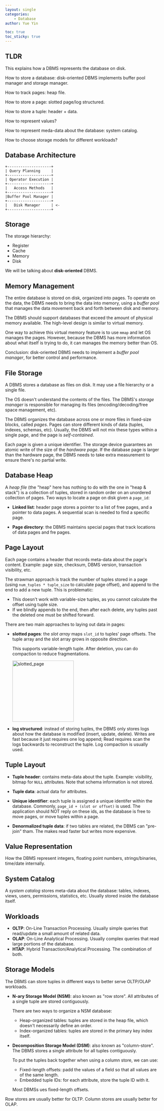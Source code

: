 ```yaml
---
layout: single
categories: 
    - Database
author: Yue Yin

toc: true
toc_sticky: true
---
```


## TLDR

This explains how a DBMS represents the database on disk.

How to store a database: disk-oriented DBMS implements buffer pool manager and storage manager.

How to track pages: heap file.

How to store a page: slotted page/log structured.

How to store a tuple: header + data.

How to represent values?

How to represent meda-data about the database: system catalog.

How to choose storage models for different workloads?


## Database Architecture
```
+--------------------+
| Query Planning     |
+--------------------+
| Operator Execution |
+--------------------+
|   Access Methods   |
+--------------------+
|Buffer Pool Manager |
+--------------------+
|   Disk Manager     | <- 
+--------------------+
```

## Storage 

The storage hierarchy:

- Register
- Cache
- Memory
- Disk

We will be talking about **disk-oriented** DBMS. 

## Memory Management

The entire database is stored on disk, organized into pages. To operate on the data, the DBMS needs to bring the data into memory, using a *buffer pool* that manages the data movement back and forth between disk and memory. 

The DBMS should support databases that exceed the amount of physical memory available. The high-level design is similar to virtual memory. 

One way to achieve this virtual memory feature is to use `mmap` and let OS manages the pages. However, because the DBMS has more information about what itself is trying to do, it can manages the memory better than OS. 

Conclusion: disk-oriented DBMS needs to implement a *buffer pool manager*, for better control and performance. 

## File Storage

A DBMS stores a database as files on disk. It may use a file hierarchy or a single file.

The OS doesn't understand the contents of the files. The DBMS's *storage manager* is responsible for managing its files (encoding/decoding/free space management, etc). 

The DBMS organizes the database across one or more files in fixed-size blocks, called *pages*. Pages can store different kinds of data (tuples, indexes, schemas, etc). Usually, the DBMS will not mix these types within a single page, and the page is *self-contained*.

Each page is given a unique identifier. The storage device guarantees an atomic write of the size of the *hardware page*. If the database page is larger than the hardware page, the DBMS needs to take extra measurement to ensure there's no partial write.

## Database Heap

A *heap file*  (the "heap" here has nothing to do with the one in "heap & stack") is a collection of tuples, stored in random order on an unordered collection of pages. Two ways to locate a page on disk given a `page_id`:

- **Linked list**: header page stores a pointer to a list of free pages, and a pointer to data pages. A sequential scan is needed to find a specific page.

- **Page directory**: the DBMS maintains special pages that track locations of data pages and fre pages. 

## Page Layout

Each page contains a header that records meta-data about the page's content. Example: page size, checksum, DBMS version, transaction visibility, etc. 

The strawman approach is track the number of tuples stored in a page (using `num_tuples * tuple_size` to calculate page offset), and append to the end to add a new tuple. This is problematic:

- This doesn't work with variable-size tuples, as you cannot calculate the offset using tuple size.
- If we blindly appends to the end, then after each delete, any tuples past the deleted one must be shifted forward. 

There are two main approaches to laying out data in pages:

- **slotted pages**: the *slot array* maps `slot_id` to tuples' page offsets. The tuple array and the slot array grows in opposite direction. 

    This supports variable-length tuple. After deletion, you can do compaction to reduce fragmentations.

    <img src="{{ site.url }}/assets/images/slotted_page.png" alt="slotted_page" width="200"/>

- **log structured**: instead of storing tuples, the DBMS only stores logs about how the database is modified (insert, update, delete). Writes are fast because it just requires one log append; Read requires scan the logs backwards to reconstruct the tuple. Log compaction is usually used.

## Tuple Layout

- **Tuple header**: contains meta-data about the tuple. Example: visibility, bitmap for `NULL` attributes. Note that schema information is not stored. 

- **Tuple data**: actual data for attributes.

- **Unique identifier**: each tuple is assigned a unique identifer within the database. Commonly, `page_id + (slot or offset)` is used. The application should NOT reply on these ids, as the database is free to move pages, or move tuples within a page.

- **Denormalized tuple data**: if two tables are related, the DBMS can "pre-join" tham. The makes read faster but writes more expensive.

## Value Representation

How the DBMS represent integers, floating point numbers, strings/binaries, time/date internally. 

## System Catalog

A *system catalog* stores meta-data about the database: tables, indexes, views, users, permissions, statistics, etc. Usually stored inside the database itself.

## Workloads

- **OLTP**: On-Line Transaction Processing. Usually simple queries that read/update a small amount of related data.
- **OLAP**: On-Line Analytical Processing. Usually complex queries that read large portions of the database. 
- **HTAP**: Hybrid Transaction/Analytical Processing. The combination of both.

## Storage Models

The DBMS can store tuples in different ways to better serve OLTP/OLAP workloads.

- **N-ary Storage Model (NSM)**: also known as "row store". All attributes of a single tuple are stored contiguously. 

    There are two ways to organize a NSM database:

    - Heap-organized tables: tuples are stored in the heap file, which doesn't necessarily define an order.
    - Index-organized tables: tuples are stored in the primary key index itself. 

- **Decomposition Storage Model (DSM)**: also known as "column-store". The DBMS stores a single attribute for all tuples contiguously.

    To put the tuples back together when using a column store, we can use:

    - Fixed-length offsets: padd the values of a field so that all values are of the same length. 
    - Embedded tuple IDs: for each attribute, store the tuple ID with it. 

    Most DBMSs ues fixed-length offsets.

Row stores are usually better for OLTP. Column stores are usually better for OLAP.

